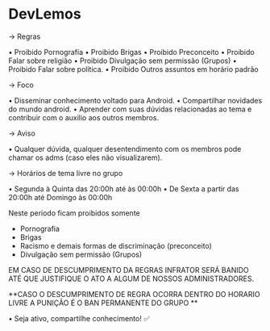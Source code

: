 # DevLemos

→ Regras

• Proibido Pornografia 
• Proibido Brigas 
• Proibido Preconceito 
• Proibido Falar sobre religião 
• Proibido Divulgação sem permissão (Grupos)
• Proibido Falar sobre política.
• Proibido Outros assuntos em horário padrão


→ Foco

• Disseminar conhecimento voltado para Android.
• Compartilhar novidades do mundo android.
• Aprender com suas dúvidas relacionadas ao tema e contribuir com o auxilio aos outros membros.

→ Aviso

• Qualquer dúvida, qualquer desentendimento com os membros pode chamar os adms (caso eles não visualizarem).


→ Horários de tema livre no grupo

• Segunda à Quinta das 20:00h até às 00:00h
• De Sexta a partir das 20:00h até Domingo às 00:00h

Neste periodo ficam proibidos somente

- Pornografia
- Brigas
- Racismo e demais formas de discriminação (preconceito)
- Divulgação sem permissão (Grupos)

EM CASO DE DESCUMPRIMENTO DA REGRAS INFRATOR SERÁ BANIDO ATÉ QUE JUSTIFIQUE O ATO A ALGUM DE NOSSOS ADMINISTRADORES.

**CASO O DESCUMPRIMENTO DE REGRA OCORRA DENTRO DO HORARIO LIVRE A PUNIÇÃO É O BAN PERMANENTE DO GRUPO **

• Seja ativo, compartilhe conhecimento! ✅

